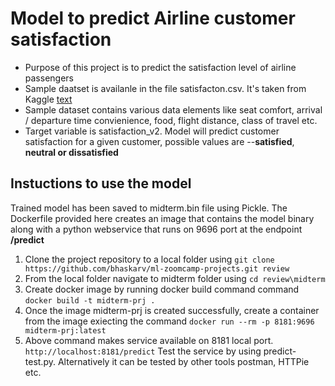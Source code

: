# Model to predict Airline customer satisfaction
- Purpose of this project is to predict the satisfaction level of airline passengers
- Sample daatset is availanle in the file satisfacton.csv. It's taken from Kaggle [text](https://www.kaggle.com/datasets/johndddddd/customer-satisfaction)
- Sample dataset contains various data elements like seat comfort, arrival / departure time convienience, food, flight distance, class of travel etc. 
- Target variable is satisfaction_v2. Model will predict customer satisfaction for a given customer, possible values are 
--<b>satisfied</b>, <b>neutral or dissatisfied</b>

## Instuctions to use the model
Trained model has been saved to midterm.bin file using Pickle. The Dockerfile provided here creates an image that contains the model binary along with a python webservice that runs on 9696 port at the endpoint <b>/predict</b> 
1. Clone the project repository to a local folder using `git clone https://github.com/bhaskarv/ml-zoomcamp-projects.git review`
2. From the local folder navigate to midterm folder using `cd review\midterm`
2. Create docker image by running docker build command command `docker build -t midterm-prj .`
3. Once the image midterm-prj is created successfully, create a container from the image exiecting the command `docker run --rm -p 8181:9696 midterm-prj:latest`
4. Above command makes service available on 8181 local port. `http://localhost:8181/predict` Test the service by using predict-test.py. Alternatively it can be tested by other tools postman, HTTPie etc.